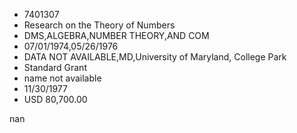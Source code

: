 
* 7401307
* Research on the Theory of Numbers
* DMS,ALGEBRA,NUMBER THEORY,AND COM
* 07/01/1974,05/26/1976
*    DATA NOT AVAILABLE,MD,University of Maryland, College Park
* Standard Grant
*   name not available
* 11/30/1977
* USD 80,700.00

nan
